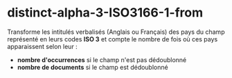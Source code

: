 # distinct-alpha-3-ISO3166-1-from

Transforme les intitulés verbalisés \(Anglais ou Français\) des pays du champ représenté en leurs codes **ISO 3** et compte le nombre de fois où ces pays apparaissent selon leur :

* **nombre d'occurrences** si le champ n'est pas dédoublonné
* **nombre de documents** si le champ est dédoublonné 

